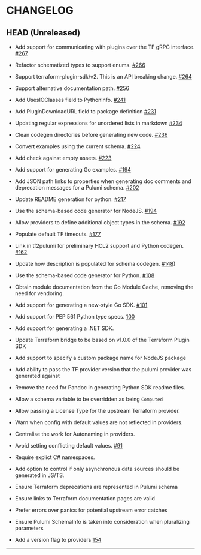 CHANGELOG
=========

## HEAD (Unreleased)

- Add support for communicating with plugins over the  TF gRPC interface.
  [#267](https://github.com/pulumi/pulumi-terraform-bridge/pull/267)

- Refactor schematized types to support enums.
  [#266](https://github.com/pulumi/pulumi-terraform-bridge/pull/266)

- Support terraform-plugin-sdk/v2. This is an API breaking change.
  [#264](https://github.com/pulumi/pulumi-terraform-bridge/pull/264)

- Support alternative documentation path.
  [#256](https://github.com/pulumi/pulumi-terraform-bridge/pull/256)

- Add UsesIOClasses field to PythonInfo.
  [#241](https://github.com/pulumi/pulumi-terraform-bridge/pull/241)

- Add PluginDownloadURL field to package definition
  [#231](https://github.com/pulumi/pulumi-terraform-bridge/pull/231)

- Updating regular expressions for unordered lists in markdown
  [#234](https://github.com/pulumi/pulumi-terraform-bridge/pull/234) 
  
- Clean codegen directories before generating new code.
  [#236](https://github.com/pulumi/pulumi-terraform-bridge/pull/236)

- Convert examples using the current schema.
  [#224](https://github.com/pulumi/pulumi-terraform-bridge/pull/224)
  
- Add check against empty assets.
  [#223](https://github.com/pulumi/pulumi-terraform-bridge/pull/223)

- Add support for generating Go examples.
  [#194](https://github.com/pulumi/pulumi-terraform-bridge/pull/218)
  
- Add JSON path links to properties when generating doc comments and deprecation messages for
  a Pulumi schema.
  [#202](https://github.com/pulumi/pulumi-terraform-bridge/pull/202)

- Update README generation for python. 
  [#217](https://github.com/pulumi/pulumi-terraform-bridge/pull/217)

- Use the schema-based code generator for NodeJS.
  [#194](https://github.com/pulumi/pulumi-terraform-bridge/pull/194)

- Allow providers to define additional object types in the schema.
  [#192](https://github.com/pulumi/pulumi-terraform-bridge/pull/192)

- Populate default TF timeouts.
  [#177](https://github.com/pulumi/pulumi-terraform-bridge/issues/177)

- Link in tf2pulumi for preliminary HCL2 support and Python codegen.
  [#162](https://github.com/pulumi/pulumi-terraform-bridge/pull/162)

- Update how description is populated for schema codegen.
  [#148](https://github.com/pulumi/pulumi-terraform-bridge/pull/148))

- Use the schema-based code generator for Python.
  [#108](https://github.com/pulumi/pulumi-terraform-bridge/pull/108)

- Obtain module documentation from the Go Module Cache, removing the need for vendoring.

- Add support for generating a new-style Go SDK.
  [#101](https://github.com/pulumi/pulumi-terraform-bridge/pull/101)

- Add support for PEP 561 Python type specs. 
  [100](https://github.com/pulumi/pulumi-terraform-bridge/pull/100)

- Add support for generating a .NET SDK.

- Update Terraform bridge to be based on v1.0.0 of the Terraform Plugin SDK

- Add support to specify a custom package name for NodeJS package

- Add ability to pass the TF provider version that the pulumi provider was generated against

- Remove the need for Pandoc in generating Python SDK readme files.

- Allow a schema variable to be overridden as being `Computed`

- Allow passing a License Type for the upstream Terraform provider.

- Warn when config with default values are not reflected in providers.

- Centralise the work for Autonaming in providers.

- Avoid setting conflicting default values.
  [#91](https://github.com/pulumi/pulumi-terraform-bridge/pull/91)

- Require explict C# namespaces.

- Add option to control if only asynchronous data sources should be generated in JS/TS.

- Ensure Terraform deprecations are represented in Pulumi schema

- Ensure links to Terraform documentation pages are valid

- Prefer errors over panics for potential upstream error catches

- Ensure Pulumi SchemaInfo is taken into consideration when pluralizing parameters

- Add a version flag to providers
  [154](https://github.com/pulumi/pulumi-terraform-bridge/pull/91)

---
